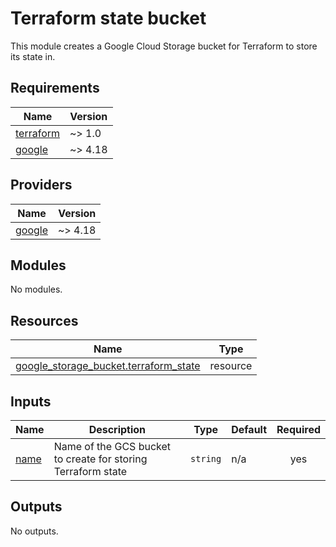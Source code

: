 # Terraform state bucket

This module creates a Google Cloud Storage bucket for Terraform to store its
state in.

<!-- BEGIN_TF_DOCS -->

## Requirements

| Name                                                                     | Version |
| ------------------------------------------------------------------------ | ------- |
| <a name="requirement_terraform"></a> [terraform](#requirement_terraform) | ~> 1.0  |
| <a name="requirement_google"></a> [google](#requirement_google)          | ~> 4.18 |

## Providers

| Name                                                      | Version |
| --------------------------------------------------------- | ------- |
| <a name="provider_google"></a> [google](#provider_google) | ~> 4.18 |

## Modules

No modules.

## Resources

| Name                                                                                                                                   | Type     |
| -------------------------------------------------------------------------------------------------------------------------------------- | -------- |
| [google_storage_bucket.terraform_state](https://registry.terraform.io/providers/hashicorp/google/latest/docs/resources/storage_bucket) | resource |

## Inputs

| Name                                          | Description                                                  | Type     | Default | Required |
| --------------------------------------------- | ------------------------------------------------------------ | -------- | ------- | :------: |
| <a name="input_name"></a> [name](#input_name) | Name of the GCS bucket to create for storing Terraform state | `string` | n/a     |   yes    |

## Outputs

No outputs.

<!-- END_TF_DOCS -->
